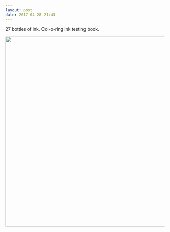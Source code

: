```yaml
---
layout: post
date: 2017-04-28 21:43
---
```

27 bottles of ink. Col-o-ring ink testing book. 

<img src="(null)" width="600" height="600" style="height: auto" />

